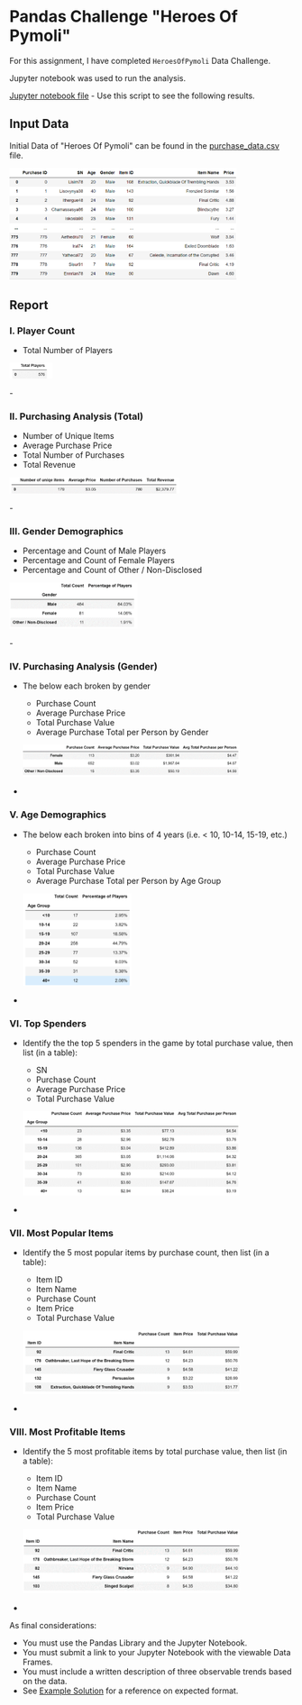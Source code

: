# **Pandas Challenge "Heroes Of Pymoli"**

For this assignment, I have completed `HeroesOfPymoli` Data Challenge.

Jupyter notebook was used to run the analysis. 

[Jupyter notebook file](HeroesOfPymoli_NVK.ipynb) - Use this script to see the following results.


## **Input Data**

Initial Data of "Heroes Of Pymoli" can be found in the [purchase_data.csv]("Resources/purchase_data.csv") file.

<p align="left">
  <img width="80%" src="Images/raw_dataset.png">
</p>

## **Report**

### I. Player Count

* Total Number of Players

<p align="left">
  <img width="15%" src="Images/total_number_players.png">
</p>
-


### II. Purchasing Analysis (Total)

* Number of Unique Items
* Average Purchase Price
* Total Number of Purchases
* Total Revenue

<p align="left">
  <img width="60%" src="Images/Purchasing_Analysis.png">
</p>
-

### III. Gender Demographics

* Percentage and Count of Male Players
* Percentage and Count of Female Players
* Percentage and Count of Other / Non-Disclosed

<p align="left">
  <img width="45%" src="Images/Gender_Demographics.png">
</p>
-

### IV. Purchasing Analysis (Gender)

* The below each broken by gender
  * Purchase Count
  * Average Purchase Price
  * Total Purchase Value
  * Average Purchase Total per Person by Gender
  
  <p align="left">
    <img width="80%" src="Images/Purchasing_Analysis_by_gender.png">
  </p>
-

### V. Age Demographics

* The below each broken into bins of 4 years (i.e. < 10, 10-14, 15-19, etc.)
  * Purchase Count
  * Average Purchase Price
  * Total Purchase Value
  * Average Purchase Total per Person by Age Group
  
   <p align="left">
    <img width="40%" src="Images/Age_Demographics.png">
  </p>
-

### VI. Top Spenders

* Identify the the top 5 spenders in the game by total purchase value, then list (in a table):
  * SN
  * Purchase Count
  * Average Purchase Price
  * Total Purchase Value

  <p align="left">
    <img width="80%" src="Images/Top_Spenders.png">
  </p>
 -

### VII. Most Popular Items

* Identify the 5 most popular items by purchase count, then list (in a table):
  * Item ID
  * Item Name
  * Purchase Count
  * Item Price
  * Total Purchase Value
  
  <p align="left">
    <img width="80%" src="Images/most_pop_items.png">
  </p>
-

### VIII. Most Profitable Items

* Identify the 5 most profitable items by total purchase value, then list (in a table):
  * Item ID
  * Item Name
  * Purchase Count
  * Item Price
  * Total Purchase Value
  
  <p align="left">
    <img width="80%" src="Images/most_profit_items.png">
  </p>
-

As final considerations:

* You must use the Pandas Library and the Jupyter Notebook.
* You must submit a link to your Jupyter Notebook with the viewable Data Frames.
* You must include a written description of three observable trends based on the data.
* See [Example Solution](HeroesOfPymoli/HeroesOfPymoli_starter.ipynb) for a reference on expected format.

